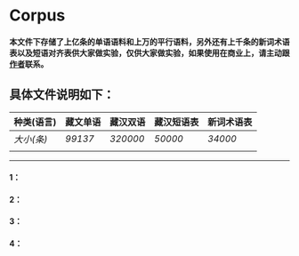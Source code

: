 # Corpus
#### 本文件下存储了上亿条的单语语料和上万的平行语料，另外还有上千条的新词术语表以及短语对齐表供大家做实验，仅供大家做实验，如果使用在商业上，请主动跟[作者](https://github.com/Shajiu/Individual-Homepage/blob/master/README.md)联系。
## 具体文件说明如下：

|**种类(语言)**|**藏文单语**| **藏汉双语**|**藏汉短语表**|**新词术语表**|
|--|--|--|--|--|
|*大小(条)*|*99137*| *320000* |*50000*|*34000*|
|  |  |  |  |   |

---

#### 1：
#### 2： 
#### 3：
#### 4：
